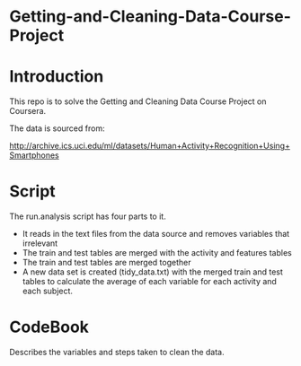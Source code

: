# Getting-and-Cleaning-Data-Course-Project

Introduction
================================================================
This repo is to solve the Getting and Cleaning Data Course Project on Coursera.

The data is sourced from:

http://archive.ics.uci.edu/ml/datasets/Human+Activity+Recognition+Using+Smartphones 

Script
================================================================
The run.analysis script has four parts to it.

* It reads in the text files from the data source and removes variables that irrelevant
* The train and test tables are merged with the activity and features tables
* The train and test tables are merged together
* A new data set is created (tidy_data.txt) with the merged train and test tables to calculate the average of each variable for each activity and each subject. 

CodeBook
================================================================
Describes the variables and steps taken to clean the data.
